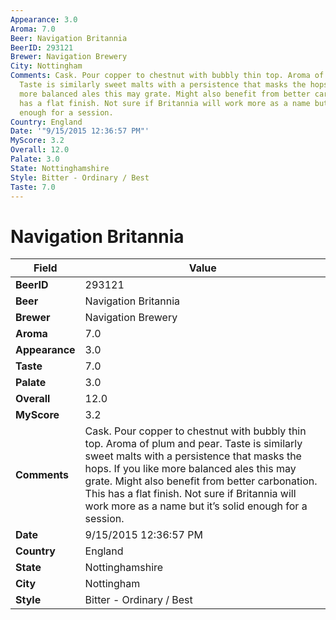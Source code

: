 ```yaml
---
Appearance: 3.0
Aroma: 7.0
Beer: Navigation Britannia
BeerID: 293121
Brewer: Navigation Brewery
City: Nottingham
Comments: Cask. Pour copper to chestnut with bubbly thin top. Aroma of plum and pear.
  Taste is similarly sweet malts with a persistence that masks the hops. If you like
  more balanced ales this may grate. Might also benefit from better carbonation. This
  has a flat finish. Not sure if Britannia will work more as a name but it’s solid
  enough for a session.
Country: England
Date: '"9/15/2015 12:36:57 PM"'
MyScore: 3.2
Overall: 12.0
Palate: 3.0
State: Nottinghamshire
Style: Bitter - Ordinary / Best
Taste: 7.0
---
```


# Navigation Britannia

| Field         | Value |
|---------------|-------|
| **BeerID** | 293121 |
| **Beer** | Navigation Britannia |
| **Brewer** | Navigation Brewery |
| **Aroma** | 7.0 |
| **Appearance** | 3.0 |
| **Taste** | 7.0 |
| **Palate** | 3.0 |
| **Overall** | 12.0 |
| **MyScore** | 3.2 |
| **Comments** | Cask. Pour copper to chestnut with bubbly thin top. Aroma of plum and pear. Taste is similarly sweet malts with a persistence that masks the hops. If you like more balanced ales this may grate. Might also benefit from better carbonation. This has a flat finish. Not sure if Britannia will work more as a name but it’s solid enough for a session. |
| **Date** | 9/15/2015 12:36:57 PM |
| **Country** | England |
| **State** | Nottinghamshire |
| **City** | Nottingham |
| **Style** | Bitter - Ordinary / Best |

